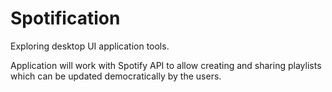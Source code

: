 # Spotification

Exploring desktop UI application tools.

Application will work with Spotify API to allow creating and sharing playlists which can be updated democratically by the users.
